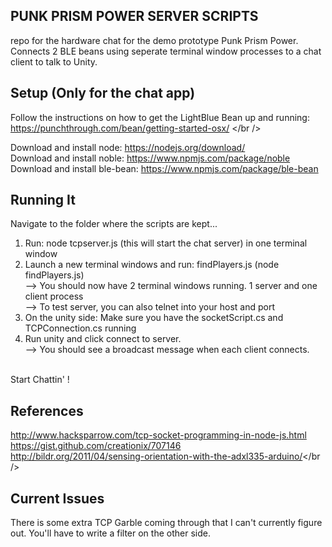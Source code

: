 <h2>PUNK PRISM POWER SERVER SCRIPTS</h2>


repo for the hardware chat for the demo prototype Punk Prism Power. Connects 2 BLE beans using seperate terminal window processes to a chat client
to talk to Unity. 

<h2> Setup (Only for the chat app) </h2>

Follow the instructions on how to get the LightBlue Bean up and running: https://punchthrough.com/bean/getting-started-osx/ </br />

Download and install node: https://nodejs.org/download/<br />
Download and install noble: https://www.npmjs.com/package/noble<br />
Download and install ble-bean: https://www.npmjs.com/package/ble-bean<br />


<h2>Running It</h2>

Navigate to the folder where the scripts are kept...<br />

1) Run: node tcpserver.js  (this will start the chat server) in one terminal window <br />
2) Launch a new terminal windows and run: findPlayers.js (node findPlayers.js) <br />
   --> You should now have 2 terminal windows running. 1 server and one client process <br />
   --> To test server, you can also telnet into your host and port <br />
3) On the unity side: Make sure you have the socketScript.cs and TCPConnection.cs running <br />
4) Run unity and click connect to server. <br />
	--> You should see a broadcast message when each client connects.<br />
<br />
Start Chattin' !


<h2>References</h2>

http://www.hacksparrow.com/tcp-socket-programming-in-node-js.html<br />
https://gist.github.com/creationix/707146<br />
http://bildr.org/2011/04/sensing-orientation-with-the-adxl335-arduino/</br />


<h2>Current Issues</h2>

There is some extra TCP Garble coming through that I can't currently figure out. You'll have to write a filter on the other side. <br />